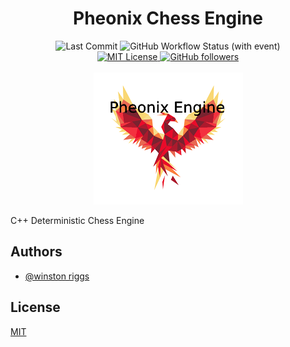 <h1 align="center">Pheonix Chess Engine</h1>

<p align="center">
    <img alt="Last Commit" src="https://img.shields.io/github/last-commit/wriggs12/Pheonix-Chess-Engine">
    <img alt="GitHub Workflow Status (with event)" src="https://img.shields.io/github/actions/workflow/status/wriggs12/Pheonix-Chess-Engine/ci.yml">
    <br/>
    <a href="https://github.com/wriggs12/Huffman-Data-Compressor/blob/master/LICENSE">
        <img src="https://img.shields.io/github/license/wriggs12/Pheonix-Chess-Engine" alt="MIT License">
    </a>
    <a href="https://github.com/wriggs12">
        <img alt="GitHub followers" src="https://img.shields.io/github/followers/wriggs12?style=social">
    </a>
    <br/>
    <br/>
    <img src="https://github.com/wriggs12/Pheonix-Chess-Engine/blob/master/Pheonix%20Logo.png">
</p>

C++ Deterministic Chess Engine

## Authors

- [@winston riggs](https://github.com/wriggs12)


## License

[MIT](https://choosealicense.com/licenses/mit/)
